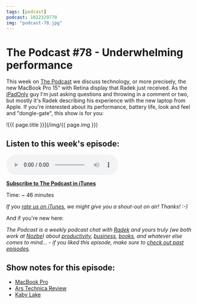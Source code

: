 ```yaml
---
tags: [podcast]
podcast: 1012329770
img: "podcast-78.jpg"
---
```


# The Podcast #78 - Underwhelming performance

This week on [The Podcast][p] we discuss technology, or more precisely, the new MacBook Pro 15" with Retina display that Radek just received. As the [iPadOnly](/ipadonly) guy I'm just asking questions and throwing in a comment or two, but mostly it's Radek describing his experience with the new laptop from Apple. If you're interested about its performance, battery life, look and feel and "dongle-gate", this show is for you:

<!--More-->

![{{ page.title }}](/img/{{ page.img }})

## Listen to this week's episode:

<audio controls>
<source src="https://files.nozbe.com/podcast/078.mp3" type="audio/mpeg">
</audio>

**[Subscribe to The Podcast in iTunes][i]**

Time: ~ 46 minutes

*If you [rate us on iTunes][i], we might give you a shout-out on air! Thanks! :-)*

And if you're new here:

*The Podcast is a weekly podcast chat with [Radek][r] and yours truly (we both work at [Nozbe][n]) about [productivity](/productivity), [business](/business), [books](/books), and whatever else comes to mind… - if you liked this episode, make sure to [check out past episodes](/podcast).*

## Show notes for this episode:

  * [MacBook Pro](http://www.apple.com/macbook-pro/)
  * [Ars Technica Review](http://arstechnica.com/video/2016/11/the-2016-13-and-15-inch-touch-bar-macbook-pros-reviewed/)
  * [K](https://en.wikipedia.org/wiki/Kaby_Lake)[aby Lake](https://en.wikipedia.org/wiki/Kaby_Lake)

[e]: /podcast-78

[p]: /podcast
[n]: https://michael.gratis/nozbe
[r]: https://michael.gratis/radex
[i]: https://michael.gratis/thepodcast
[o]: https://michael.gratis/ipadonly